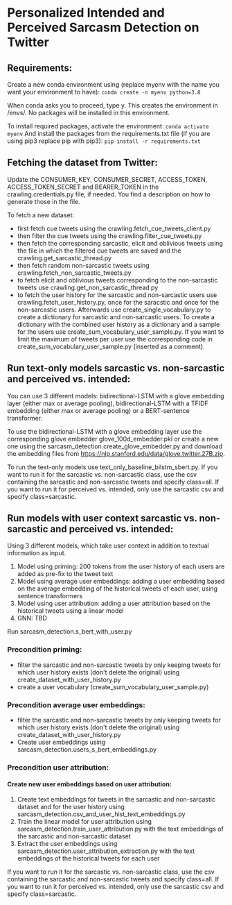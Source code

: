 # Personalized Intended and Perceived Sarcasm Detection on Twitter

## Requirements:

Create a new conda environment using (replace myenv with the name you want your environment to have):
`conda create -n myenv python=3.8`

When conda asks you to proceed, type y.
This creates the environment in /envs/. No packages will be installed in this environment.

To install required packages, activate the environment:
`conda activate myenv`
And install the packages from the requirements.txt file (if you are using pip3 replace pip with pip3):
`pip install -r requirements.txt`

## Fetching the dataset from Twitter:
Update the CONSUMER_KEY, CONSUMER_SECRET, ACCESS_TOKEN, ACCESS_TOKEN_SECRET and BEARER_TOKEN in the crawling.credentials.py file, if needed. You find a description on how to generate those in the file.

To fetch a new dataset:
* first fetch cue tweets using the crawling.fetch_cue_tweets_client.py
* then filter the cue tweets using the crawling.filter_cue_tweets.py
* then fetch the corresponding sarcastic, elicit and oblivious tweets using the file in which the filtered cue tweets are saved and the crawling.get_sarcastic_thread.py
* then fetch random non-sarcastic tweets using crawling.fetch_non_sarcastic_tweets.py
* to fetch elicit and oblivious tweets corresponding to the non-sarcastic tweets use crawling.get_non_sarcastic_thread.py
* to fetch the user history for the sarcastic and non-sarcastic users use crawling.fetch_user_history.py, once for the saracstic and once for the non-sarcastic users. Afterwards use create_single_vocabulary.py to create a dictionary for sarcastic and non-sarcastic users. To create a dictionary with the combined user history as a dictionary and a sample for the users use create_sum_vocabulary_user_sample.py. If you want to limit the maximum of tweets per user use the corresponding code in create_sum_vocabulary_user_sample.py (inserted as a comment).

## Run text-only models sarcastic vs. non-sarcastic and perceived vs. intended:
You can use 3 different models: bidirectional-LSTM with a glove embedding layer (either max or average pooling), bidirectional-LSTM with a TFIDF embedding (either max or average pooling) or a BERT-sentence transformer.

To use the bidirectional-LSTM with a glove embedding layer use the corresponding glove embedder glove_100d_embedder.pkl or create a new one using the sarcasm_detection.create_glove_embedder.py and download the embedding files from https://nlp.stanford.edu/data/glove.twitter.27B.zip.

To run the text-only models use text_only_baseline_bilstm_sbert.py. If you want to run it for the sarcastic vs. non-sarcastic class, use the csv containing the sarcastic and non-sarcastic tweets and specify class=all. If you want to run it for perceived vs. intended, only use the sarcastic csv and specify class=sarcastic.

## Run models with user context sarcastic vs. non-sarcastic and perceived vs. intended:
Using 3 different models, which take user context in addition to textual information as input.
1. Model using priming: 200 tokens from the user history of each users are added as pre-fix to the tweet text
2. Model using average user embeddings: adding a user embedding based on the average embedding of the historical tweets of each user, using sentence transformers
3. Model using user attribution: adding a user attribution based on the historical tweets using a linear model
4. GNN: TBD

Run sarcasm_detection.s_bert_with_user.py

### Precondition priming:
* filter the sarcastic and non-sarcastic tweets by only keeping tweets for which user history exists (don't delete the original) using create_dataset_with_user_history.py
* create a user vocabulary (create_sum_vocabulary_user_sample.py)


### Precondition average user embeddings:
* filter the sarcastic and non-sarcastic tweets by only keeping tweets for which user history exists (don't delete the original) using create_dataset_with_user_history.py
* Create user embeddings using sarcasm_detection.users_s_bert_embeddings.py

### Precondition user attribution:
#### Create new user embeddings based on user attribution:
1. Create text embeddings for tweets in the sarcastic and non-sarcastic dataset and for the user history using sarcasm_detection.csv_and_user_hist_text_embeddings.py
2. Train the linear model for user attribution using sarcasm_detection.train_user_attribution.py with the text embeddings of the sarcastic and non-sarcastic dataset
3. Extract the user embeddings using sarcasm_detection.user_attribution_extraction.py with the text embeddings of the historical tweets for each user

If you want to run it for the sarcastic vs. non-sarcastic class, use the csv containing the sarcastic and non-sarcastic tweets and specify class=all. If you want to run it for perceived vs. intended, only use the sarcastic csv and specify class=sarcastic.

